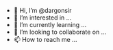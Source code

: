 - 👋 Hi, I’m @dargonsir
- 👀 I’m interested in ...
- 🌱 I’m currently learning ...
- 💞️ I’m looking to collaborate on ...
- 📫 How to reach me ...

<!---
dargonsir/dargonsir is a ✨ special ✨ repository because its `README.md` (this file) appears on your GitHub profile.
You can click the Preview link to take a look at your changes.
--->
